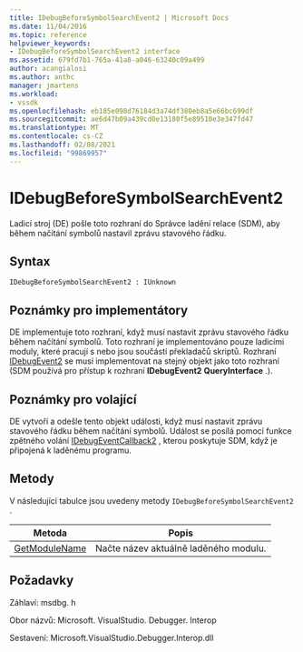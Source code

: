 ```yaml
---
title: IDebugBeforeSymbolSearchEvent2 | Microsoft Docs
ms.date: 11/04/2016
ms.topic: reference
helpviewer_keywords:
- IDebugBeforeSymbolSearchEvent2 interface
ms.assetid: 679fd7b1-765a-41a8-a046-63240c09a499
author: acangialosi
ms.author: anthc
manager: jmartens
ms.workload:
- vssdk
ms.openlocfilehash: eb185e098d76184d3a74df380eb8a5e66bc699df
ms.sourcegitcommit: ae6d47b09a439cd0e13180f5e89510e3e347fd47
ms.translationtype: MT
ms.contentlocale: cs-CZ
ms.lasthandoff: 02/08/2021
ms.locfileid: "99869957"
---
```

# <a name="idebugbeforesymbolsearchevent2"></a>IDebugBeforeSymbolSearchEvent2
Ladicí stroj (DE) pošle toto rozhraní do Správce ladění relace (SDM), aby během načítání symbolů nastavil zprávu stavového řádku.

## <a name="syntax"></a>Syntax

```
IDebugBeforeSymbolSearchEvent2 : IUnknown
```

## <a name="notes-for-implementers"></a>Poznámky pro implementátory
 DE implementuje toto rozhraní, když musí nastavit zprávu stavového řádku během načítání symbolů. Toto rozhraní je implementováno pouze ladicími moduly, které pracují s nebo jsou součástí překladačů skriptů. Rozhraní [IDebugEvent2](../../../extensibility/debugger/reference/idebugevent2.md) se musí implementovat na stejný objekt jako toto rozhraní (SDM používá pro přístup k rozhraní **IDebugEvent2** **QueryInterface** .).

## <a name="notes-for-callers"></a>Poznámky pro volající
 DE vytvoří a odešle tento objekt události, když musí nastavit zprávu stavového řádku během načítání symbolů. Událost se posílá pomocí funkce zpětného volání [IDebugEventCallback2](../../../extensibility/debugger/reference/idebugeventcallback2.md) , kterou poskytuje SDM, když je připojená k laděnému programu.

## <a name="methods"></a>Metody
 V následující tabulce jsou uvedeny metody `IDebugBeforeSymbolSearchEvent2` .

|Metoda|Popis|
|------------|-----------------|
|[GetModuleName](../../../extensibility/debugger/reference/idebugbeforesymbolsearchevent2-getmodulename.md)|Načte název aktuálně laděného modulu.|

## <a name="requirements"></a>Požadavky
 Záhlaví: msdbg. h

 Obor názvů: Microsoft. VisualStudio. Debugger. Interop

 Sestavení: Microsoft.VisualStudio.Debugger.Interop.dll
